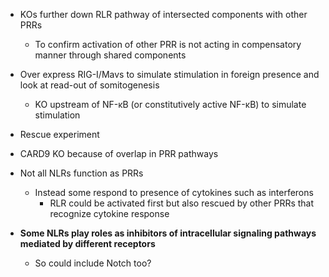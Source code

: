 - KOs further down RLR pathway of intersected components with other PRRs 
	- To confirm activation of other PRR is not acting in compensatory manner through shared components
- Over express RIG-I/Mavs to simulate stimulation in foreign presence and look at read-out of somitogenesis
	- KO upstream of NF-κB (or constitutively active NF-κB) to simulate stimulation
- Rescue experiment
- CARD9 KO because of overlap in PRR pathways

- Not all NLRs function as PRRs
	- Instead some respond to presence of cytokines such as interferons
		- RLR could be activated first but also rescued by other PRRs that recognize cytokine response
- **Some NLRs play roles as inhibitors of intracellular signaling pathways mediated by different receptors**
	- So could include Notch too?
